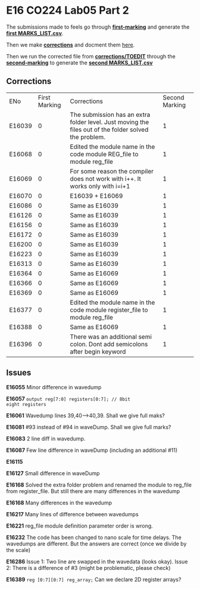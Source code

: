 # E16 CO224 Lab05 Part 2

The submissions made to feels go through **[first-marking](first-marking/)** and generate the **[first MARKS_LIST.csv](first-marking/MARKS_LIST.csv)**.

Then we make **[corrections](corrections/)** and docment them [here](https://github.com/cepdnaclk/CO224-E16/tree/master/Lab05-part2#corrections).

Then we run the corrected file from **[corrections/TOEDIT](corrections/TOEDIT)** through the **[second-marking](second-marking/)** to generate the **[second MARKS_LIST.csv](second-marking/MARKS_LIST.csv)**


## Corrections

<table>
<tr><b>
    <td>ENo</td>
    <td>First Marking</td>
    <td>Corrections</td>
    <td>Second Marking</td>
</b></tr>

<tr>
    <td>E16039</td>
    <td>0</td>
    <td>The submission has an extra folder level. Just moving the files out of the folder solved the problem.</td>
    <td>1</td>
</tr>
<tr>
    <td>E16068</td>
    <td>0</td>
    <td>Edited the module name in the code module REG_file to module reg_file</td>
    <td>1</td>
</tr>
<tr>
    <td>E16069</td>
    <td>0</td>
    <td>For some reason the compiler does not work with i++. It works only with i=i+1</td>
    <td>1</td>
</tr>
<tr>
    <td>E16070</td>
    <td>0</td>
    <td>E16039 + E16069</td>
    <td>1</td>
</tr>
<tr>
    <td>E16086</td>
    <td>0</td>
    <td>Same as E16039</td>
    <td>1</td>
</tr>
<tr>
    <td>E16126</td>
    <td>0</td>
    <td>Same as E16039</td>
    <td>1</td>
</tr>
<tr>
    <td>E16156</td>
    <td>0</td>
    <td>Same as E16039</td>
    <td>1</td>
</tr>
<tr>
    <td>E16172</td>
    <td>0</td>
    <td>Same as E16039</td>
    <td>1</td>
</tr>
<tr>
    <td>E16200</td>
    <td>0</td>
    <td>Same as E16039</td>
    <td>1</td>
</tr>
<tr>
    <td>E16223</td>
    <td>0</td>
    <td>Same as E16039</td>
    <td>1</td>
</tr>
<tr>
    <td>E16313</td>
    <td>0</td>
    <td>Same as E16039</td>
    <td>1</td>
</tr>
<tr>
    <td>E16364</td>
    <td>0</td>
    <td>Same as E16069</td>
    <td>1</td>
</tr>
<tr>
    <td>E16366</td>
    <td>0</td>
    <td>Same as E16069</td>
    <td>1</td>
</tr>
<tr>
    <td>E16369</td>
    <td>0</td>
    <td>Same as E16069</td>
    <td>1</td>
</tr>
<tr>
    <td>E16377</td>
    <td>0</td>
    <td>Edited the module name in the code module register_file to module reg_file</td>
    <td>1</td>
</tr>
<tr>
    <td>E16388</td>
    <td>0</td>
    <td>Same as E16069</td>
    <td>1</td>
</tr>
<tr>
    <td>E16396</td>
    <td>0</td>
    <td>There was an additional semi colon. Dont add semicolons after begin keyword</td>
    <td>1</td>
</tr>
</table>


## Issues
**E16055** Minor difference in wavedump

**E16057** <code>output reg[7:0] registers[0:7]; // 8bit eight registers</code>

**E16061** Wavedump lines 39,40-->40,39. Shall we give full maks?


**E16081** #93 instead of #94 in waveDump. Shall we give full marks?

**E16083** 2 line diff in wavedump.

**E16087** Few line difference in waveDump (including an additional #11)

**E16115** 

**E16127** Small difference in waveDump

**E16168** Solved the extra folder problem and renamed the module to reg_file from register_file. But still there are many differences in the wavedump

**E16168** Many differences in the wavedump

**E16217** Many lines of difference between wavedumps

**E16221** reg_file module definition parameter order is wrong.

**E16232** The code has been changed to nano scale for time delays. The wavedumps are different. But the answers are correct (once we divide by the scale)

**E16286** Issue 1: Two line are swapped in the wavedata (looks okay). Issue 2: There is a difference of #3 (might be problematic, please check)

**E16389** 	<code>reg [0:7][0:7] reg_array;</code> Can we declare 2D register arrays?



